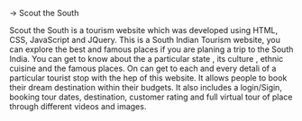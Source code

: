 -> Scout the South 

Scout the South is a tourism website which was developed using HTML, CSS, JavaScript and JQuery. This is a South Indian Tourism website, you can explore the best and famous places if you are planing a trip to the South India. You can get to know about the a particular state , its culture , ethnic cuisine and the famous places. On can get to each and every detali of a particular tourist stop with the hep of this website. It allows people to book their dream destination within their budgets. It also includes a login/Sigin, booking tour dates, destination, customer rating and full virtual tour of place through different videos and images. 

 
